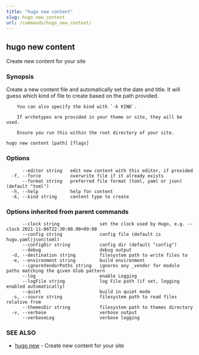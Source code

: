 ```yaml
---
title: "hugo new content"
slug: hugo_new_content
url: /commands/hugo_new_content/
---
```

## hugo new content

Create new content for your site

### Synopsis

Create a new content file and automatically set the date and title.
		It will guess which kind of file to create based on the path provided.
		
		You can also specify the kind with `-k KIND`.
		
		If archetypes are provided in your theme or site, they will be used.
		
		Ensure you run this within the root directory of your site.

```
hugo new content [path] [flags]
```

### Options

```
      --editor string   edit new content with this editor, if provided
  -f, --force           overwrite file if it already exists
      --format string   preferred file format (toml, yaml or json) (default "toml")
  -h, --help            help for content
  -k, --kind string     content type to create
```

### Options inherited from parent commands

```
      --clock string               set the clock used by Hugo, e.g. --clock 2021-11-06T22:30:00.00+09:00
      --config string              config file (default is hugo.yaml|json|toml)
      --configDir string           config dir (default "config")
      --debug                      debug output
  -d, --destination string         filesystem path to write files to
  -e, --environment string         build environment
      --ignoreVendorPaths string   ignores any _vendor for module paths matching the given Glob pattern
      --log                        enable Logging
      --logFile string             log File path (if set, logging enabled automatically)
      --quiet                      build in quiet mode
  -s, --source string              filesystem path to read files relative from
      --themesDir string           filesystem path to themes directory
  -v, --verbose                    verbose output
      --verboseLog                 verbose logging
```

### SEE ALSO

* [hugo new](/commands/hugo_new/)	 - Create new content for your site

